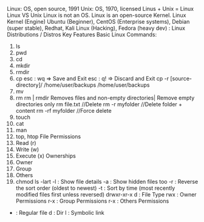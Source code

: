 Linux: OS, open source, 1991
Unix: OS, 1970, licensed
Linus + Unix = Linux
Linux VS Unix
Linux is not an OS.
Linux is an open-source Kernel.
Linux Kernel (Engine)
Ubuntu (Beginner), CentOS (Enterprise systems), Debian (super stable), Redhat, Kali Linux (Hacking), Fedora (heavy dev) : Linux Distributions / Distros
Key Features
Basic Linux Commands:
1. ls
2. pwd
3. cd
4. mkdir
5. rmdir
6. cp
esc : wq => Save and Exit
esc : q! => Discard and Exit
cp -r [source-directory]/ /home/user/backups
/home/user/backups
7. mv
8. rm
rm | rmdir
Removes files and non-empty directories| Remove empty directories only
rm file.txt //Delete
rm -r myfolder //Delete folder + content
rm -rf myfolder //Force delete
9. touch
10. cat
11. man
12. top, htop
File Permissions
1. Read (r)
2. Write (w)
3. Execute (x)
Ownerships
1. Owner
2. Group
3. Others
1. chmod
ls -lart
-l : Show file details
-a : Show hidden files too
-r : Reverse the sort order (oldest to newest)
-t : Sort by time (most recently modified files first unless reversed)
drwxr-xr-x
d : File Type
rwx : Owner Permissions
r-x : Group Permissions
r-x : Others Permissions

- : Regular file
d : Dir
l : Symbolic link

